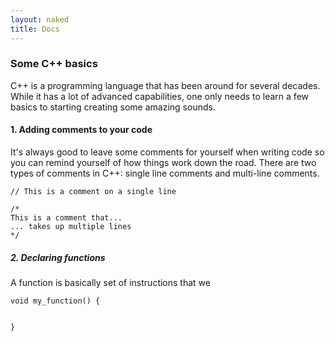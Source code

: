 ```yaml
---
layout: naked
title: Docs
---
```



### Some C++ basics

C++ is a programming language that has been around for several decades.  While it has a lot of advanced capabilities, one only needs to learn a few basics to starting creating some amazing sounds.

#### 1. Adding comments to your code
It's always good to leave some comments for yourself when writing code so you can remind yourself of how things work down the road.  There are two types of comments in C++: single line comments and multi-line comments.

```
// This is a comment on a single line
```
```
/*
This is a comment that...
... takes up multiple lines
*/
```

##### 2. Declaring functions
A function is basically set of instructions that we
```
void my_function() {


}
```